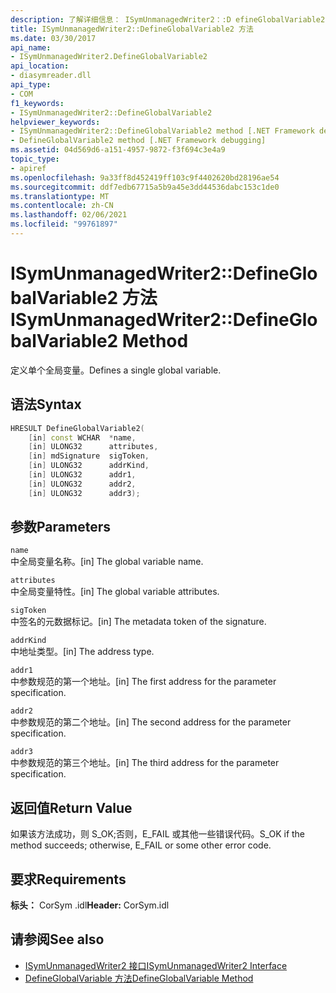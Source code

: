 ```yaml
---
description: 了解详细信息： ISymUnmanagedWriter2：:D efineGlobalVariable2 方法
title: ISymUnmanagedWriter2::DefineGlobalVariable2 方法
ms.date: 03/30/2017
api_name:
- ISymUnmanagedWriter2.DefineGlobalVariable2
api_location:
- diasymreader.dll
api_type:
- COM
f1_keywords:
- ISymUnmanagedWriter2::DefineGlobalVariable2
helpviewer_keywords:
- ISymUnmanagedWriter2::DefineGlobalVariable2 method [.NET Framework debugging]
- DefineGlobalVariable2 method [.NET Framework debugging]
ms.assetid: 04d569d6-a151-4957-9872-f3f694c3e4a9
topic_type:
- apiref
ms.openlocfilehash: 9a33ff8d452419ff103c9f4402620bd28196ae54
ms.sourcegitcommit: ddf7edb67715a5b9a45e3dd44536dabc153c1de0
ms.translationtype: MT
ms.contentlocale: zh-CN
ms.lasthandoff: 02/06/2021
ms.locfileid: "99761897"
---
```

# <a name="isymunmanagedwriter2defineglobalvariable2-method"></a><span data-ttu-id="4b5e1-103">ISymUnmanagedWriter2::DefineGlobalVariable2 方法</span><span class="sxs-lookup"><span data-stu-id="4b5e1-103">ISymUnmanagedWriter2::DefineGlobalVariable2 Method</span></span>

<span data-ttu-id="4b5e1-104">定义单个全局变量。</span><span class="sxs-lookup"><span data-stu-id="4b5e1-104">Defines a single global variable.</span></span>  
  
## <a name="syntax"></a><span data-ttu-id="4b5e1-105">语法</span><span class="sxs-lookup"><span data-stu-id="4b5e1-105">Syntax</span></span>  
  
```cpp  
HRESULT DefineGlobalVariable2(  
    [in] const WCHAR  *name,  
    [in] ULONG32      attributes,  
    [in] mdSignature  sigToken,  
    [in] ULONG32      addrKind,  
    [in] ULONG32      addr1,  
    [in] ULONG32      addr2,  
    [in] ULONG32      addr3);  
```  
  
## <a name="parameters"></a><span data-ttu-id="4b5e1-106">参数</span><span class="sxs-lookup"><span data-stu-id="4b5e1-106">Parameters</span></span>  

 `name`  
 <span data-ttu-id="4b5e1-107">中全局变量名称。</span><span class="sxs-lookup"><span data-stu-id="4b5e1-107">[in] The global variable name.</span></span>  
  
 `attributes`  
 <span data-ttu-id="4b5e1-108">中全局变量特性。</span><span class="sxs-lookup"><span data-stu-id="4b5e1-108">[in] The global variable attributes.</span></span>  
  
 `sigToken`  
 <span data-ttu-id="4b5e1-109">中签名的元数据标记。</span><span class="sxs-lookup"><span data-stu-id="4b5e1-109">[in] The metadata token of the signature.</span></span>  
  
 `addrKind`  
 <span data-ttu-id="4b5e1-110">中地址类型。</span><span class="sxs-lookup"><span data-stu-id="4b5e1-110">[in] The address type.</span></span>  
  
 `addr1`  
 <span data-ttu-id="4b5e1-111">中参数规范的第一个地址。</span><span class="sxs-lookup"><span data-stu-id="4b5e1-111">[in] The first address for the parameter specification.</span></span>  
  
 `addr2`  
 <span data-ttu-id="4b5e1-112">中参数规范的第二个地址。</span><span class="sxs-lookup"><span data-stu-id="4b5e1-112">[in] The second address for the parameter specification.</span></span>  
  
 `addr3`  
 <span data-ttu-id="4b5e1-113">中参数规范的第三个地址。</span><span class="sxs-lookup"><span data-stu-id="4b5e1-113">[in] The third address for the parameter specification.</span></span>  
  
## <a name="return-value"></a><span data-ttu-id="4b5e1-114">返回值</span><span class="sxs-lookup"><span data-stu-id="4b5e1-114">Return Value</span></span>  

 <span data-ttu-id="4b5e1-115">如果该方法成功，则 S_OK;否则，E_FAIL 或其他一些错误代码。</span><span class="sxs-lookup"><span data-stu-id="4b5e1-115">S_OK if the method succeeds; otherwise, E_FAIL or some other error code.</span></span>  
  
## <a name="requirements"></a><span data-ttu-id="4b5e1-116">要求</span><span class="sxs-lookup"><span data-stu-id="4b5e1-116">Requirements</span></span>  

 <span data-ttu-id="4b5e1-117">**标头：** CorSym .idl</span><span class="sxs-lookup"><span data-stu-id="4b5e1-117">**Header:** CorSym.idl</span></span>  
  
## <a name="see-also"></a><span data-ttu-id="4b5e1-118">请参阅</span><span class="sxs-lookup"><span data-stu-id="4b5e1-118">See also</span></span>

- [<span data-ttu-id="4b5e1-119">ISymUnmanagedWriter2 接口</span><span class="sxs-lookup"><span data-stu-id="4b5e1-119">ISymUnmanagedWriter2 Interface</span></span>](isymunmanagedwriter2-interface.md)
- [<span data-ttu-id="4b5e1-120">DefineGlobalVariable 方法</span><span class="sxs-lookup"><span data-stu-id="4b5e1-120">DefineGlobalVariable Method</span></span>](isymunmanagedwriter-defineglobalvariable-method.md)
